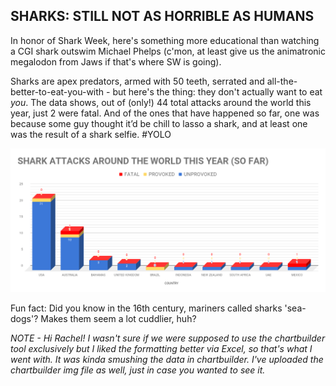 ## SHARKS: STILL NOT AS HORRIBLE AS HUMANS ##

In honor of Shark Week, here's something more educational than watching a CGI shark outswim Michael Phelps (c'mon, at least give us the animatronic megalodon from Jaws if that's where SW is going). 

Sharks are apex predators, armed with 50 teeth, serrated and all-the-better-to-eat-you-with - but here's the thing: they don't actually want to eat *you*. The data shows, out of (only!) 44 total attacks around the world this year, just 2 were fatal. And of the ones that have happened so far, one was because some guy thought it’d be chill to lasso a shark, and at least one was the result of a shark selfie. #YOLO 

<img src="https://github.com/rituprasad92/digital-frameworks-hw/blob/master/chart.png?raw=true">

Fun fact: Did you know in the 16th century, mariners called sharks 'sea-dogs'? Makes them seem a lot cuddlier, huh?

*NOTE - Hi Rachel! I wasn't sure if we were supposed to use the chartbuilder tool exclusively but I liked the formatting better via Excel, so that's what I went with. It was kinda smushing the data in chartbuilder. I've uploaded the chartbuilder img file as well, just in case you wanted to see it.*
